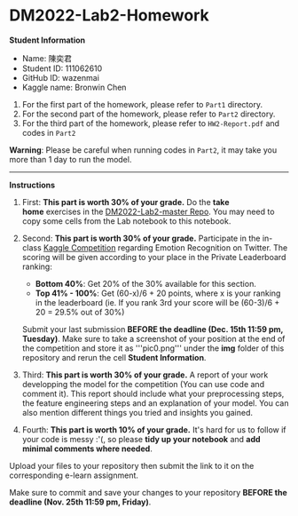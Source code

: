 # DM2022-Lab2-Homework

**Student Information**

- Name:            陳奕君
- Student ID:    111062610
- GitHub ID:      wazenmai
- Kaggle name: Bronwin Chen

1. For the first part of the homework, please refer to `Part1` directory.
2. For the second part of the homework, please refer to `Part2` directory.
3. For the third part of the homework, please refer to `HW2-Report.pdf` and codes in `Part2`

**Warning**: Please be careful when running codes in `Part2`, it may take you more than 1 day to run the model.


---
**Instructions**

1. First: **This part is worth 30% of your grade.** Do the **take home** exercises in the [DM2022-Lab2-master Repo](https://github.com/keziatamus/DM2022-Lab2-Master). You may need to copy some cells from the Lab notebook to this notebook.
2. Second: **This part is worth 30% of your grade.** Participate in the in-class [Kaggle Competition](https://www.kaggle.com/competitions/dm2022-isa5810-lab2-homework) regarding Emotion Recognition on Twitter. The scoring will be given according to your place in the Private Leaderboard ranking:
    - **Bottom 40%**: Get 20% of the 30% available for this section.
    - **Top 41% - 100%**: Get (60-x)/6 + 20 points, where x is your ranking in the leaderboard (ie. If you rank 3rd your score will be (60-3)/6 + 20 = 29.5% out of 30%)
    
    Submit your last submission **BEFORE the deadline (Dec. 15th 11:59 pm, Tuesday)**. Make sure to take a screenshot of your position at the end of the competition and store it as '''pic0.png''' under the **img** folder of this repository and rerun the cell **Student Information**.
    
3. Third: **This part is worth 30% of your grade.** A report of your work developping the model for the competition (You can use code and comment it). This report should include what your preprocessing steps, the feature engineering steps and an explanation of your model. You can also mention different things you tried and insights you gained.
4. Fourth: **This part is worth 10% of your grade.** It's hard for us to follow if your code is messy :'(, so please **tidy up your notebook** and **add minimal comments where needed**.

Upload your files to your repository then submit the link to it on the corresponding e-learn assignment.

Make sure to commit and save your changes to your repository **BEFORE the deadline (Nov. 25th 11:59 pm, Friday)**.

